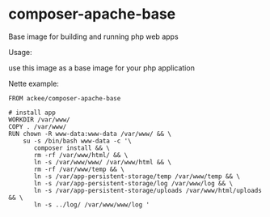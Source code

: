 # composer-apache-base
Base image for building and running php web apps

Usage:

use this image as a base image for your php application

Nette example:
```
FROM ackee/composer-apache-base

# install app
WORKDIR /var/www/
COPY . /var/www/
RUN chown -R www-data:www-data /var/www/ && \
    su -s /bin/bash www-data -c '\
       composer install && \
       rm -rf /var/www/html/ && \
       ln -s /var/www/www/ /var/www/html && \
       rm -rf /var/www/temp && \
       ln -s /var/app-persistent-storage/temp /var/www/temp && \
       ln -s /var/app-persistent-storage/log /var/www/log && \
       ln -s /var/app-persistent-storage/uploads /var/www/html/uploads && \
       ln -s ../log/ /var/www/www/log '
```
